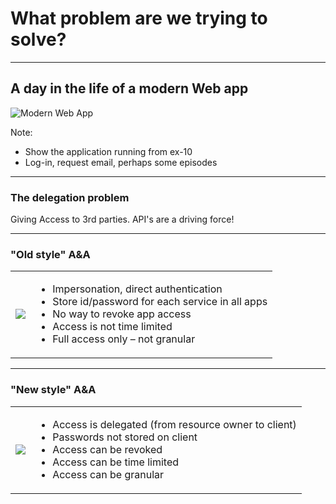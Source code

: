 <!-- markdownlint-disable MD033 -->

# What problem are we trying to solve?

---

## A day in the life of a modern Web app

![Modern Web App](content/images/modernapp.png)

Note:

- Show the application running from ex-10
- Log-in, request email, perhaps some episodes

---

### The delegation problem

Giving Access to 3rd parties. API's are a driving force!

---

### "Old style" A&A

<table>
  <tr>
    <td><img src="content/images/my_super_app_old.jpg"></td>
    <td style=" vertical-align: middle;">
      <ul>  <!-- .element style="font-size: 0.8em"-->
        <li>Impersonation, direct authentication</li> 
        <li>Store id/password for each service in all apps</li> 
        <li>No way to revoke app access</li>
        <li>Access is not time limited</li>
        <li>Full access only – not granular</li>
      </ul>
    </td>
  </tr>
</table>

---

### "New style" A&A

<table>
  <tr>
    <td><img src="content/images/my_super_app_new.jpg"></td>
    <td style=" vertical-align: middle;">
      <ul> <!-- .element style="font-size: 0.8em"-->
        <li>Access is delegated (from resource owner to client)</li>
        <li>Passwords not stored on client</li>
        <li>Access can be revoked</li>
        <li>Access can be time limited</li>
        <li>Access can be granular</li>
      </ul>
    </td>
  </tr>
</table>
